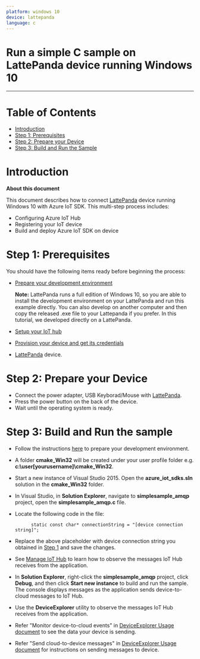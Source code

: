 ```yaml
---
platform: windows 10
device: lattepanda
language: c
---
```


Run a simple C sample on LattePanda device running Windows 10
===
---

# Table of Contents

-   [Introduction](#Introduction)
-   [Step 1: Prerequisites](#Prerequisites)
-   [Step 2: Prepare your Device](#PrepareDevice)
-   [Step 3: Build and Run the Sample](#Build)


<a name="Introduction"></a>
# Introduction

**About this document**

This document describes how to connect [LattePanda](http://www.lattepanda.com) device running Windows 10 with Azure IoT SDK. This multi-step process includes:

-   Configuring Azure IoT Hub
-   Registering your IoT device
-   Build and deploy Azure IoT SDK on device

<a name="Prerequisites"></a>
# Step 1: Prerequisites

You should have the following items ready before beginning the process:

-   [Prepare your development environment][setup-devbox-windows]

    **Note:** LattePanda runs a full edition of Windows 10, so you are able to install the development environment on your LattePanda and run this example directly. You can also develop on another computer and then copy the released .exe file to your Lattepanda if you prefer. In this tutorial, we developed directly on a LattePanda.

-   [Setup your IoT hub][lnk-setup-iot-hub]

-   [Provision your device and get its credentials][lnk-manage-iot-hub]

-   [LattePanda](http://www.lattepanda.com)  device.

<a name="PrepareDevice"></a>
# Step 2: Prepare your Device

-   Connect the power adapter, USB Keyborad/Mouse with [LattePanda](http://www.lattepanda.com).
-   Press the power button on the back of the device.
-   Wait until the operating system is ready.

<a name="Build"></a>
# Step 3: Build and Run the sample

-   Follow the instructions [here](https://github.com/Azure/azure-iot-sdks/blob/master/c/doc/devbox_setup.md) to prepare your development environment. 

-   A folder **cmake_Win32** will be created under your user profile folder e.g. **c:\user\[yourusername]\cmake_Win32**. 

-   Start a new instance of Visual Studio 2015. Open the **azure_iot_sdks.sln** solution in the **cmake_Win32** folder.

-   In Visual Studio, in **Solution Explorer**, navigate to **simplesample_amqp** project, open the **simplesample_amqp.c** file.

-   Locate the following code in the file:

              static const char* connectionString = "[device connection string]";

-   Replace the above placeholder with device connection string you obtained in [Step 1](#Step-1:-Prerequisites) and save the changes.

-   See [Manage IoT Hub][lnk-manage-iot-hub] to learn how to observe the messages IoT Hub receives from the application.

-   In **Solution Explorer**, right-click the **simplesample_amqp** project, click **Debug**, and then click **Start new instance** to build and run the sample. The console displays messages as the application sends device-to-cloud messages to IoT Hub.

-   Use the **DeviceExplorer** utility to observe the messages IoT Hub receives from the application.

-   Refer "Monitor device-to-cloud events" in [DeviceExplorer Usage document](https://github.com/Azure/azure-iot-sdks/blob/master/tools/DeviceExplorer/doc/how_to_use_device_explorer.md) to see the data your device is sending.

-   Refer "Send cloud-to-device messages" in [DeviceExplorer Usage document](https://github.com/Azure/azure-iot-sdks/blob/master/tools/DeviceExplorer/doc/how_to_use_device_explorer.md) for instructions on sending messages to device.

[setup-devbox-windows]: https://github.com/Azure/azure-iot-sdks/blob/master/c/doc/devbox_setup.md
[lnk-setup-iot-hub]: https://github.com/Azure/azure-iot-sdks/blob/master/doc/setup_iothub.md
[lnk-manage-iot-hub]: https://github.com/Azure/azure-iot-sdks/blob/master/doc/manage_iot_hub.md
